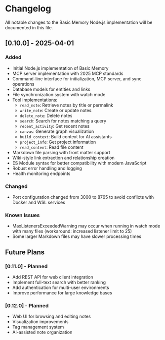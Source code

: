 # Changelog

All notable changes to the Basic Memory Node.js implementation will be documented in this file.

## [0.10.0] - 2025-04-01

### Added

- Initial Node.js implementation of Basic Memory
- MCP server implementation with 2025 MCP standards
- Command-line interface for initialization, MCP server, and sync operations
- Database models for entities and links
- File synchronization system with watch mode
- Tool implementations:
  - `read_note`: Retrieve notes by title or permalink
  - `write_note`: Create or update notes
  - `delete_note`: Delete notes
  - `search`: Search for notes matching a query
  - `recent_activity`: Get recent notes
  - `canvas`: Generate graph visualization
  - `build_context`: Build context for AI assistants
  - `project_info`: Get project information
  - `read_content`: Read file content
- Markdown file parsing with front matter support
- Wiki-style link extraction and relationship creation
- ES Module syntax for better compatibility with modern JavaScript
- Robust error handling and logging
- Health monitoring endpoints

### Changed

- Port configuration changed from 3000 to 8765 to avoid conflicts with Docker and WSL services

### Known Issues

- MaxListenersExceededWarning may occur when running in watch mode with many files (workaround: increased listener limit to 25)
- Some larger Markdown files may have slower processing times

## Future Plans

### [0.11.0] - Planned

- Add REST API for web client integration
- Implement full-text search with better ranking
- Add authentication for multi-user environments
- Improve performance for large knowledge bases

### [0.12.0] - Planned

- Web UI for browsing and editing notes
- Visualization improvements
- Tag management system
- AI-assisted note organization
